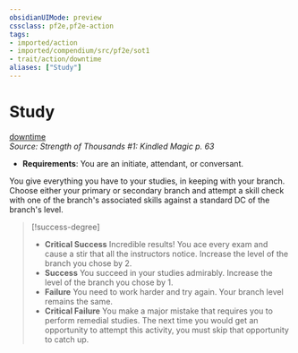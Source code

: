 ```yaml
---
obsidianUIMode: preview
cssclass: pf2e,pf2e-action
tags:
- imported/action
- imported/compendium/src/pf2e/sot1
- trait/action/downtime
aliases: ["Study"]
---
```

# Study
[downtime](downtime.md)  
*Source: Strength of Thousands #1: Kindled Magic p. 63*  

- **Requirements**: You are an initiate, attendant, or conversant.

You give everything you have to your studies, in keeping with your branch. Choose either your primary or secondary branch and attempt a skill check with one of the branch's associated skills against a standard DC of the branch's level.

> [!success-degree] 
> - **Critical Success** Incredible results! You ace every exam and cause a stir that all the instructors notice. Increase the level of the branch you chose by 2.
> - **Success** You succeed in your studies admirably. Increase the level of the branch you chose by 1.
> - **Failure** You need to work harder and try again. Your branch level remains the same.
> - **Critical Failure** You make a major mistake that requires you to perform remedial studies. The next time you would get an opportunity to attempt this activity, you must skip that opportunity to catch up.